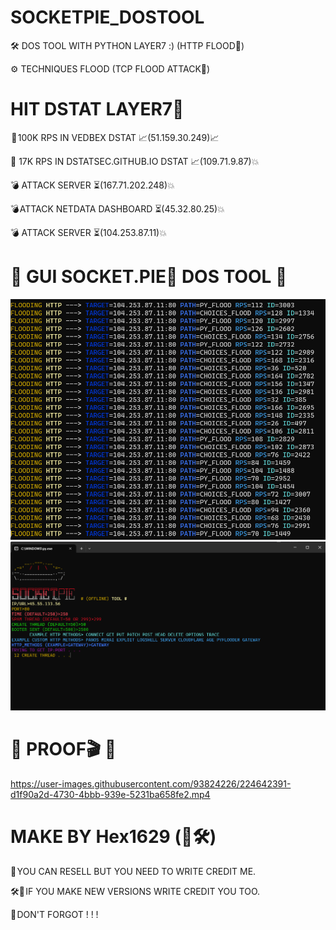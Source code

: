 # SOCKETPIE_DOSTOOL
🛠️ DOS TOOL WITH PYTHON LAYER7 :) (HTTP FLOOD🌊)

⚙️ TECHNIQUES FLOOD (TCP FLOOD ATTACK🌊)

# HIT DSTAT LAYER7🚀
 📌 100K RPS IN VEDBEX DSTAT 📈(51.159.30.249)📈
 
 📌 17K RPS IN DSTATSEC.GITHUB.IO DSTAT 📈(109.71.9.87)💥
 
 💣 ATTACK SERVER ⏳(167.71.202.248)💥
 
 💣 ATTACK NETDATA DASHBOARD ⏳(45.32.80.25)💥

 💣 ATTACK SERVER ⏳(104.253.87.11)💥

<h1>🌊 GUI SOCKET.PIE🥧 DOS TOOL 🌊</h1>
<img src="https://github.com/Hex1629/SOCKETPIE_DOSTOOL/blob/main/FLOOD_MESSAGE.png"></img>
<img src="https://github.com/Hex1629/SOCKETPIE_DOSTOOL/blob/main/INPUT_ALL.png"></img>

<h1>🌊 PROOF🎬 🌊</h1>


https://user-images.githubusercontent.com/93824226/224642391-d1f90a2d-4730-4bbb-939e-5231ba658fe2.mp4



# MAKE BY Hex1629 (👤🛠️)
💸 YOU CAN RESELL BUT YOU NEED TO WRITE CREDIT ME.

🛠️📁 IF YOU MAKE NEW VERSIONS WRITE CREDIT YOU TOO.

📌 DON'T FORGOT ! ! !
